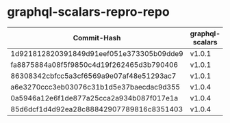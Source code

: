 # graphql-scalars-repro-repo

| Commit-Hash                              | graphql-scalars | uses URLResolver? | uses URL? | is working? |
|------------------------------------------|-----------------|-------------------|-----------|-------------|
| 1d921812820391849d91eef051e373305b09dde9 | v1.0.1          | yes               | no        | yes         |
| fa8875884a08f5f9850c4d19f262465d3b790406 | v1.0.1          | yes               | yes       | yes         |
| 86308342cbfcc5a3cf6569a9e07af48e51293ac7 | v1.0.1          | no                | yes       | no          |
| a6e3270ccc3eb03076c31b1d5e37baecdac9d355 | v1.0.4          | yes               | no        | yes         |
| 0a5946a12e6f1de877a25cca2a934b087f017e1a | v1.0.4          | yes               | yes       | no          |
| 85d6dcf1d4d92ea28c88842907789816c8351403 | v1.0.4          | no                | yes       | no          |